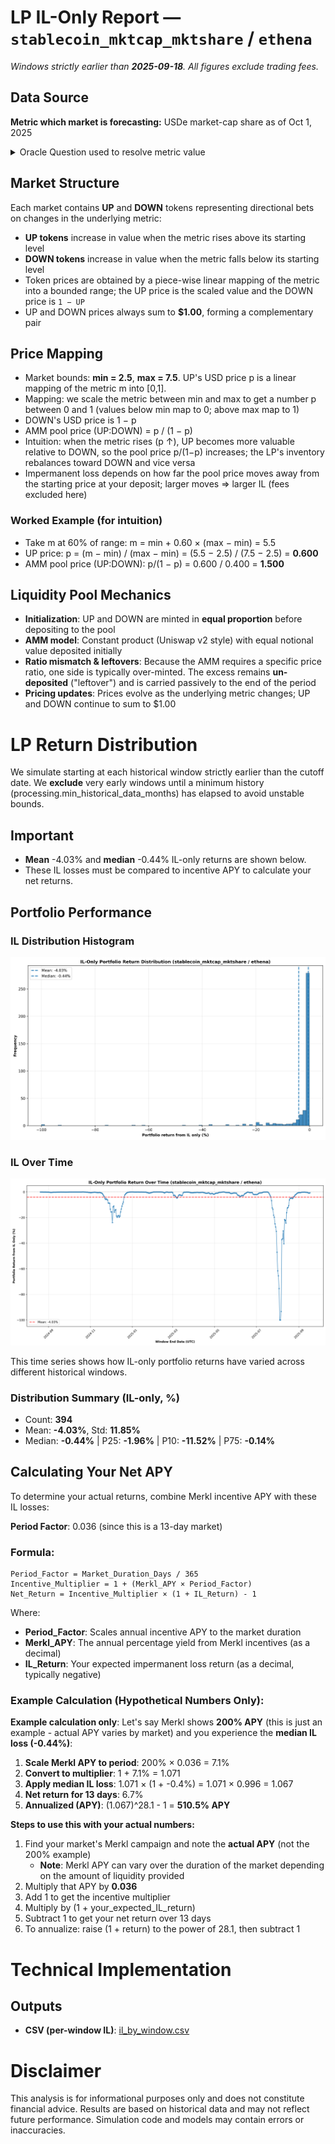 # LP IL-Only Report — `stablecoin_mktcap_mktshare` / `ethena`

_Windows strictly earlier than **2025-09-18**. All figures exclude trading fees._

## Data Source
**Metric which market is forecasting:** USDe market-cap share as of Oct 1, 2025

<details><summary>Oracle Question used to resolve metric value</summary>

Use the DefiLlama stablecoin endpoint at https://stablecoins.llama.fi/stablecoin/146. Extract the circulating supply (pegged USD) series and return the value with the greatest timestamp at or before 2025-10-01 00:00:00 UTC (UTC). For the denominator, query https://stablecoins.llama.fi/stablecoin/<id> for each of the following USD-pegged stablecoins and sum their circulating peggedUSD values at that same timestamp: Tether (USDT, id 1); USD Coin (USDC, id 2); Ethena USDe (USDe, id 146); Sky Dollar (USDS, id 209); World Liberty Financial USD (USD1, id 262); BlackRock USD (BUIDL, id 173); Ethena USDtb (USDTB, id 221); Falcon USD (USDf, id 246); PayPal USD (PYUSD, id 120); First Digital USD (FDUSD, id 119); Ripple USD (RLUSD, id 250); USDX Money USDX (USDX, id 214). Compute the market-cap share for that stablecoin (the one identified by stablecoin_id above) as (stablecoin circulating / aggregate circulating) * 100 and report that percentage * 100, rounded up to the nearest integer. 

</details>

## Market Structure
Each market contains **UP** and **DOWN** tokens representing directional bets on changes in the underlying metric:
- **UP tokens** increase in value when the metric rises above its starting level
- **DOWN tokens** increase in value when the metric falls below its starting level
- Token prices are obtained by a piece-wise linear mapping of the metric into a bounded range; the UP price is the scaled value and the DOWN price is `1 − UP`
- UP and DOWN prices always sum to **$1.00**, forming a complementary pair

## Price Mapping
- Market bounds: **min = 2.5**, **max = 7.5**. UP's USD price p is a linear mapping of the metric m into [0,1].
- Mapping: we scale the metric between min and max to get a number p between 0 and 1 (values below min map to 0; above max map to 1)
- DOWN's USD price is 1 − p
- AMM pool price (UP:DOWN) = p / (1 − p)
- Intuition: when the metric rises (p ↑), UP becomes more valuable relative to DOWN, so the pool price p/(1−p) increases; the LP's inventory rebalances toward DOWN and vice versa
- Impermanent loss depends on how far the pool price moves away from the starting price at your deposit; larger moves ⇒ larger IL (fees excluded here)

### Worked Example (for intuition)
- Take m at 60% of range: m = min + 0.60 × (max − min) = 5.5
- UP price: p = (m − min) / (max − min) = (5.5 − 2.5) / (7.5 − 2.5) = **0.600**
- AMM pool price (UP:DOWN): p/(1 − p) = 0.600 / 0.400 = **1.500**


## Liquidity Pool Mechanics
- **Initialization**: UP and DOWN are minted in **equal proportion** before depositing to the pool
- **AMM model**: Constant product (Uniswap v2 style) with equal notional value deposited initially
- **Ratio mismatch & leftovers**: Because the AMM requires a specific price ratio, one side is typically over-minted. The excess remains **un-deposited** ("leftover") and is carried passively to the end of the period
- **Pricing updates**: Prices evolve as the underlying metric changes; UP and DOWN continue to sum to $1.00

# LP Return Distribution
We simulate starting at each historical window strictly earlier than the cutoff date. 
We **exclude** very early windows until a minimum history (processing.min_historical_data_months) has elapsed to avoid unstable bounds.

## Important
- **Mean** -4.03% and **median** -0.44% IL-only returns are shown below.
- These IL losses must be compared to incentive APY to calculate your net returns.

## Portfolio Performance
### IL Distribution Histogram
![Portfolio Return Distributions](il_hist.png)

### IL Over Time
![IL Returns Over Time](il_timeseries.png)

This time series shows how IL-only portfolio returns have varied across different historical windows.

### Distribution Summary (IL-only, %)

- Count: **394**
- Mean: **-4.03%**, Std: **11.85%**
- Median: **-0.44%**  |  P25: **-1.96%**  |  P10: **-11.52%**  |  P75: **-0.14%**

## Calculating Your Net APY

To determine your actual returns, combine Merkl incentive APY with these IL losses:

**Period Factor**: 0.036 (since this is a 13-day market)

### Formula:
```
Period_Factor = Market_Duration_Days / 365
Incentive_Multiplier = 1 + (Merkl_APY × Period_Factor)
Net_Return = Incentive_Multiplier × (1 + IL_Return) - 1
```

Where:
- **Period_Factor**: Scales annual incentive APY to the market duration
- **Merkl_APY**: The annual percentage yield from Merkl incentives (as a decimal)
- **IL_Return**: Your expected impermanent loss return (as a decimal, typically negative)

### Example Calculation (Hypothetical Numbers Only):
**Example calculation only**: Let's say Merkl shows **200% APY** (this is just an example - actual APY varies by market) and you experience the **median IL loss (-0.44%)**:

1. **Scale Merkl APY to period**: 200% × 0.036 = 7.1%
2. **Convert to multiplier**: 1 + 7.1% = 1.071
3. **Apply median IL loss**: 1.071 × (1 + -0.4%) = 1.071 × 0.996 = 1.067
4. **Net return for 13 days**: 6.7%
5. **Annualized (APY)**: (1.067)^28.1 - 1 = **510.5% APY**

**Steps to use this with your actual numbers:**
1. Find your market's Merkl campaign and note the **actual APY** (not the 200% example)
   - **Note**: Merkl APY can vary over the duration of the market depending on the amount of liquidity provided
2. Multiply that APY by **0.036**
3. Add 1 to get the incentive multiplier
4. Multiply by (1 + your_expected_IL_return)
5. Subtract 1 to get your net return over 13 days
6. To annualize: raise (1 + return) to the power of 28.1, then subtract 1

# Technical Implementation

## Outputs
- **CSV (per-window IL)**: [il_by_window.csv](il_by_window.csv)

# Disclaimer
This analysis is for informational purposes only and does not constitute financial advice. Results are based on historical data and may not reflect future performance. Simulation code and models may contain errors or inaccuracies.